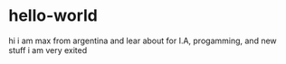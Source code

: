 # hello-world
hi i am max
from argentina and lear about for I.A, progamming, and new stuff
i am very exited
